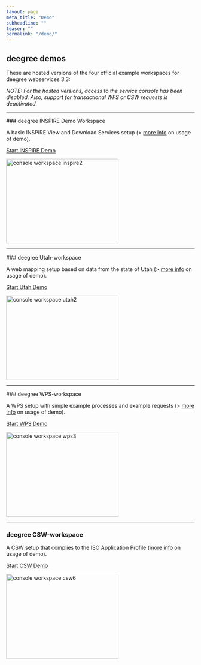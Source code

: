 ```yaml
---
layout: page
meta_title: "Demo"
subheadline: ""
teaser: ""
permalink: "/demo/"
---
```


## deegree demos

These are hosted versions of the four official example workspaces for deegree webservices 3.3:

<em>NOTE: For the hosted versions, access to the service console has been disabled. Also, support for transactional WFS or CSW requests is deactivated.</em>

<hr>
### deegree INSPIRE Demo Workspace

A basic INSPIRE View and Download Services setup (&gt; <a href="https://download.deegree.org/documentation/3.3.20/html/lightly.html#example-workspace-1-inspire-network-services" target="_blank" rel="noopener noreferrer">more info</a>&nbsp;on usage of demo).

<p class="btn"><a href="https://demo.deegree.org/inspire-workspace/" target="_blank" rel="noopener noreferrer">Start INSPIRE Demo</a></p>

<p><img src="{{ site.urlimg }}/console_workspace_inspire2.jpg" alt="console workspace inspire2" width="300" height="226"></p>

<hr>
### deegree Utah-workspace

A web mapping setup based on data from the state of Utah (&gt; <a href="https://download.deegree.org/documentation/3.3.20/html/lightly.html#example-workspace-2-utah-webmapping-services" target="_blank" rel="noopener noreferrer">more info</a>&nbsp;on usage of demo).

<p class="btn"><a href="https://demo.deegree.org/utah-workspace/" target="_blank" rel="noopener noreferrer">Start Utah Demo</a>&nbsp;</p>

<p><img src="{{ site.urlimg }}/console_workspace_utah2.jpg" alt="console workspace utah2" width="300" height="225"></p>

<hr>
### deegree WPS-workspace

A WPS setup with simple example processes and example requests (&gt;&nbsp;<a href="https://download.deegree.org/documentation/3.3.20/html/lightly.html#example-workspace-4-web-processing-service-demo" target="_blank" rel="noopener noreferrer">more info</a>&nbsp;on usage of demo).

<p class="btn"><a href="https://demo.deegree.org/wps-workspace/" target="_blank" rel="noopener noreferrer">Start WPS Demo</a></p>

<img src="{{ site.urlimg }}/console_workspace_wps3.jpg" alt="console workspace wps3" width="300" height="226">

<hr>

### deegree CSW-workspace

A CSW setup that complies to the ISO Application Profile (<a href="https://download.deegree.org/documentation/3.3.20/html/lightly.html#example-workspace-3-an-iso-catalogue-service-setup" target="_blank" rel="noopener noreferrer">more info</a>&nbsp;on usage of demo).

<p class="btn"><a href="https://demo.deegree.org/csw-workspace/" target="_blank" rel="noopener noreferrer">Start CSW Demo</a></p>

<img src="{{ site.urlimg }}/console_workspace_csw6.jpg" alt="console workspace csw6" width="300" height="226">